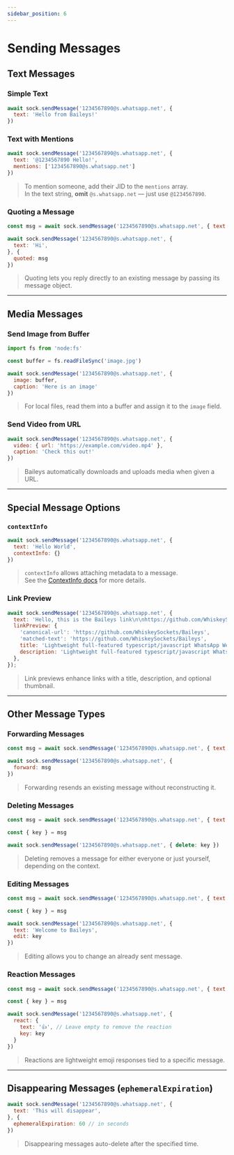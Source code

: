 ```yaml
---
sidebar_position: 6
---
```


# Sending Messages

## Text Messages

### Simple Text

```javascript
await sock.sendMessage('1234567890@s.whatsapp.net', {
  text: 'Hello from Baileys!'
})
```

### Text with Mentions

```javascript
await sock.sendMessage('1234567890@s.whatsapp.net', {
  text: '@1234567890 Hello!',
  mentions: ['1234567890@s.whatsapp.net']
})
```
> To mention someone, add their JID to the `mentions` array.  
> In the text string, **omit** `@s.whatsapp.net` — just use `@1234567890`.

### Quoting a Message

```javascript
const msg = await sock.sendMessage('1234567890@s.whatsapp.net', { text: 'Hello' })

await sock.sendMessage('1234567890@s.whatsapp.net', {
  text: 'Hi',
}, {
  quoted: msg
})
```
> Quoting lets you reply directly to an existing message by passing its message object.

---

## Media Messages

### Send Image from Buffer

```javascript
import fs from 'node:fs'

const buffer = fs.readFileSync('image.jpg')

await sock.sendMessage('1234567890@s.whatsapp.net', {
  image: buffer,
  caption: 'Here is an image'
})
```
> For local files, read them into a buffer and assign it to the `image` field.

### Send Video from URL

```javascript
await sock.sendMessage('1234567890@s.whatsapp.net', {
  video: { url: 'https://example.com/video.mp4' },
  caption: 'Check this out!'
})
```
> Baileys automatically downloads and uploads media when given a URL.

---

## Special Message Options

### `contextInfo`

```javascript
await sock.sendMessage('1234567890@s.whatsapp.net', {
  text: 'Hello World',
  contextInfo: {}
})
```
> `contextInfo` allows attaching metadata to a message.  
> See the [ContextInfo docs](https://baileys.wiki/docs/api/namespaces/proto/namespaces/ContextInfo/) for more details.

### Link Preview

```javascript
await sock.sendMessage('1234567890@s.whatsapp.net', {
  text: 'Hello, this is the Baileys link\n\nhttps://github.com/WhiskeySockets/Baileys',
  linkPreview: {
    'canonical-url': 'https://github.com/WhiskeySockets/Baileys',
    'matched-text': 'https://github.com/WhiskeySockets/Baileys',
    title: 'Lightweight full-featured typescript/javascript WhatsApp Web API',
    description: 'Lightweight full-featured typescript/javascript WhatsApp Web API - WhiskeySockets/Baileys',
  },
});
```
> Link previews enhance links with a title, description, and optional thumbnail.

---

## Other Message Types

### Forwarding Messages

```javascript
const msg = await sock.sendMessage('1234567890@s.whatsapp.net', { text: 'An old message' })

await sock.sendMessage('1234567890@s.whatsapp.net', {
  forward: msg
})
```
> Forwarding resends an existing message without reconstructing it.

### Deleting Messages

```javascript
const msg = await sock.sendMessage('1234567890@s.whatsapp.net', { text: 'A Simple Message' })

const { key } = msg

await sock.sendMessage('1234567890@s.whatsapp.net', { delete: key })
```
> Deleting removes a message for either everyone or just yourself, depending on the context.

### Editing Messages

```javascript
const msg = await sock.sendMessage('1234567890@s.whatsapp.net', { text: 'Hello User' })

const { key } = msg

await sock.sendMessage('1234567890@s.whatsapp.net', { 
  text: 'Welcome to Baileys', 
  edit: key 
})
```
> Editing allows you to change an already sent message.

### Reaction Messages

```javascript
const msg = await sock.sendMessage('1234567890@s.whatsapp.net', { text: 'Hello User' })

const { key } = msg

await sock.sendMessage('1234567890@s.whatsapp.net', {
  react: {
    text: '👍', // Leave empty to remove the reaction
    key: key
  }
})
```
> Reactions are lightweight emoji responses tied to a specific message.

---

## Disappearing Messages (`ephemeralExpiration`)

```javascript
await sock.sendMessage('1234567890@s.whatsapp.net', {
  text: 'This will disappear',
}, {
  ephemeralExpiration: 60 // in seconds
})
```
> Disappearing messages auto-delete after the specified time.
```